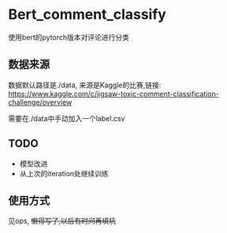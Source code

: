 # Bert_comment_classify
使用bert的pytorch版本对评论进行分类

## 数据来源
数据默认路径是./data, 来源是Kaggle的比赛,链接:
https://www.kaggle.com/c/jigsaw-toxic-comment-classification-challenge/overview

需要在./data中手动加入一个label.csv

## TODO
- 模型改进
- 从上次的iteration处继续训练

## 使用方式
见ops, ~~懒得写了,以后有时间再填坑~~